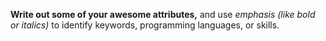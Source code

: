 **Write out some of your awesome attributes,** and use _emphasis (like bold or italics)_ to identify keywords, programming languages, or skills. 
